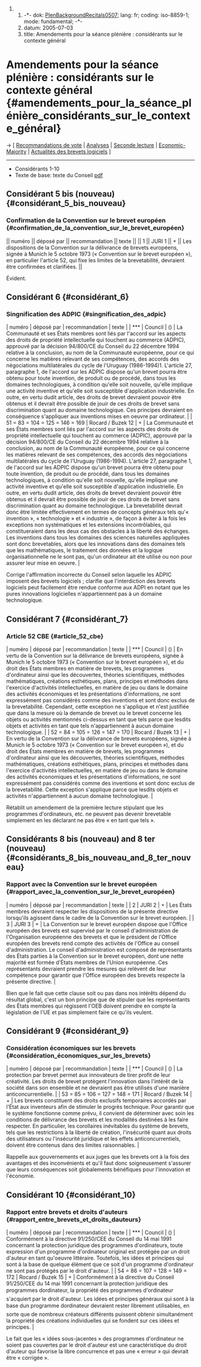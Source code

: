 1.  1.  -\*- dok:
        [PlenBackgroundRecitals0507](PlenBackgroundRecitals0507 "wikilink");
        lang: fr; coding: iso-8859-1; mode: fundamental; -\*-
    2.  datum: 2005-07-03
    3.  title: Amendements pour la séance plénière : considérants sur le
        contexte général

# Amendements pour la séance plénière : considérants sur le contexte général {#amendements_pour_la_séance_plénière_considérants_sur_le_contexte_général}

-\> \[ [ Recommandations de vote](PlenVotingList0507Fr "wikilink") \| [
Analyses](PlenAmend0507Fr "wikilink") \| [Seconde
lecture](http://www.ffii.fr/seconde-lecture "wikilink") \|
[Economic-Majority](http://www.economic-majority.com/index.fr.php "wikilink")
\| [ Actualités des brevets logiciels](SwpatcninoFr "wikilink") \]

------------------------------------------------------------------------

-   Considérants 1-10
-   Texte de base: texte du Conseil
    [pdf](http://register.consilium.eu.int/pdf/fr/04/st11/st11979-re01.fr04.pdf "wikilink")

## Considérant 5 bis (nouveau) {#considérant_5_bis_nouveau}

### Confirmation de la Convention sur le brevet européen {#confirmation_de_la_convention_sur_le_brevet_européen}

\|\| numéro \|\| déposé par \|\| recommandation \|\| texte \|\| \|\| 1
\|\| JURI 1 \|\| + \|\| Les dispositions de la Convention sur la
délivrance de brevets européens, signée à Munich le 5 octobre 1973 («
Convention sur le brevet européen »), en particulier l\'article 52, qui
fixe les limites de la brevetabilité, devraient être confirmées et
clarifiées. \|\|

Évident.

## Considérant 6 {#considérant_6}

### Singnification des ADPIC {#singnification_des_adpic}

\| numéro \| déposé par \| recommandation \| texte \| \| \*\*\* \|
Council \| () \| La Communauté et ses États membres sont liés par
l\'accord sur les aspects des droits de propriété intellectuelle qui
touchent au commerce (ADPIC), approuvé par la décision 94/800/CE du
Conseil du 22 décembre 1994 relative à la conclusion, au nom de la
Communauté européenne, pour ce qui concerne les matières relevant de ses
compétences, des accords des négociations multilatérales du cycle de
l\'Uruguay (1986-1994)1. L\'article 27, paragraphe 1, de l\'accord sur
les ADPIC dispose qu\'un brevet pourra être obtenu pour toute invention,
de produit ou de procédé, dans tous les domaines technologiques, à
condition qu\'elle soit nouvelle, qu\'elle implique une activité
inventive et qu\'elle soit susceptible d\'application industrielle. En
outre, en vertu dudit article, des droits de brevet devraient pouvoir
être obtenus et il devrait être possible de jouir de ces droits de
brevet sans discrimination quant au domaine technologique. Ces principes
devraient en conséquence s\'appliquer aux inventions mises en oeuvre par
ordinateur. \| \| 51 = 83 = 104 = 125 = 146 = 169 \| Rocard / Buzek 12
\| + \| La Communauté et ses États membres sont liés par l\'accord sur
les aspects des droits de propriété intellectuelle qui touchent au
commerce (ADPIC), approuvé par la décision 94/800/CE du Conseil du 22
décembre 1994 relative à la conclusion, au nom de la Communauté
européenne, pour ce qui concerne les matières relevant de ses
compétences, des accords des négociations multilatérales du cycle de
l\'Uruguay (1986-1994). L\'article 27, paragraphe 1, de l\'accord sur
les ADPIC dispose qu\'un brevet pourra être obtenu pour toute invention,
de produit ou de procédé, dans tous les domaines technologiques, à
condition qu\'elle soit nouvelle, qu\'elle implique une activité
inventive et qu\'elle soit susceptible d\'application industrielle. En
outre, en vertu dudit article, des droits de brevet devraient pouvoir
être obtenus et il devrait être possible de jouir de ces droits de
brevet sans discrimination quant au domaine technologique. La
brevetabilité devrait donc être limitée effectivement en termes de
concepts généraux tels qu\'« invention », « technologie » et « industrie
», de façon à éviter à la fois les exceptions non systématiques et les
extensions incontrôlables, qui constitueraient dans les deux cas des
obstacles à la liberté des échanges. Les inventions dans tous les
domaines des sciences naturelles appliquées sont donc brevetables, alors
que les innovations dans des domaines tels que les mathématiques, le
traitement des données et la logique organisationnelle ne le sont pas,
qu\'un ordinateur ait été utilisé ou non pour assurer leur mise en
oeuvre. \|

Corrige l\'affirmation incorrecte du Conseil selon laquelle les ADPIC
imposent des brevets logiciels ; clarifie que l\'interdiction des
brevets logiciels peut facilement être rendue conforme aux ADPI en
notant que les pures innovations logicielles n\'appartiennent pas à un
domaine technologique.

## Considérant 7 {#considérant_7}

### Article 52 CBE {#article_52_cbe}

\| numéro \| déposé par \| recommandation \| texte \| \| \*\*\* \|
Council \| () \| En vertu de la Convention sur la délivrance de brevets
européens, signée à Munich le 5 octobre 1973 (« Convention sur le brevet
européen »), et du droit des États membres en matière de brevets, les
programmes d\'ordinateur ainsi que les découvertes, théories
scientifiques, méthodes mathématiques, créations esthétiques, plans,
principes et méthodes dans l\'exercice d\'activités intellectuelles, en
matière de jeu ou dans le domaine des activités économiques et les
présentations d\'informations, ne sont expressément pas considérés comme
des inventions et sont donc exclus de la brevetabilité. Cependant, cette
exception ne s\'applique et n\'est justifiée que dans la mesure où la
demande de brevet ou le brevet concerne les objets ou activités
mentionnés ci-dessus en tant que tels parce que lesdits objets et
activités en tant que tels n\'appartiennent à aucun domaine
technologique. \| \| 52 = 84 = 105 = 126 = 147 = 170 \| Rocard / Buzek
13 \| + \| En vertu de la Convention sur la délivrance de brevets
européens, signée à Munich le 5 octobre 1973 (« Convention sur le brevet
européen »), et du droit des États membres en matière de brevets, les
programmes d\'ordinateur ainsi que les découvertes, théories
scientifiques, méthodes mathématiques, créations esthétiques, plans,
principes et méthodes dans l\'exercice d\'activités intellectuelles, en
matière de jeu ou dans le domaine des activités économiques et les
présentations d\'informations, ne sont expressément pas considérés comme
des inventions et sont donc exclus de la brevetabilité. Cette exception
s\'applique parce que lesdits objets et activités n\'appartiennent à
aucun domaine technologique. \|

Rétablit un amendement de la première lecture stipulant que les
programmes d\'ordinateurs, etc. ne peuvent pas devenir brevetable
simplement en les déclarant ne pas être « en tant que tels ».

## Considérants 8 bis (nouveau) and 8 ter (nouveau) {#considérants_8_bis_nouveau_and_8_ter_nouveau}

### Rapport avec la Convention sur le brevet européen {#rapport_avec_la_convention_sur_le_brevet_européen}

\| numéro \| déposé par \| recommandation \| texte \| \| 2 \| JURI 2
\| + \| Les États membres devraient respecter les dispositions de la
présente directive lorsqu\'ils agissent dans le cadre de la Convention
sur le brevet européen. \| \| 3 \| JURI 3 \| + \| La Convention sur le
brevet européen dispose que l\'Office européen des brevets est supervisé
par le conseil d\'administration de l\'Organisation européenne des
brevets et que le président de l\'Office européen des brevets rend
compte des activités de l\'Office au conseil d\'administration. Le
conseil d\'administration est composé de représentants des États parties
à la Convention sur le brevet européen, dont une nette majorité est
formée d\'États membres de l\'Union européenne. Ces représentants
devraient prendre les mesures qui relèvent de leur compétence pour
garantir que l\'Office européen des brevets respecte la présente
directive. \|

Bien que le fait que cette clause soit ou pas dans nos intérêts dépend
du résultat global, c\'est un bon principe que de stipuler que les
représentants des États membres qui régissent l\'OEB doivent prendre en
compte la législation de l\'UE et pas simplement faire ce qu\'ils
veulent.

## Considérant 9 {#considérant_9}

### Considération économiques sur les brevets {#considération_économiques_sur_les_brevets}

\| numéro \| déposé par \| recommandation \| texte \| \| \*\*\* \|
Council \| () \| La protection par brevet permet aux innovateurs de
tirer profit de leur créativité. Les droits de brevet protègent
l\'innovation dans l\'intérêt de la société dans son ensemble et ne
devraient pas être utilisés d\'une manière anticoncurrentielle. \| \| 53
= 85 = 106 = 127 = 148 = 171 \| Rocard / Buzek 14 \| + \| Les brevets
constituent des droits exclusifs temporaires accordés par l\'État aux
inventeurs afin de stimuler le progrès technique. Pour garantir que le
système fonctionne comme prévu, il convient de déterminer avec soin les
conditions de délivrance des brevets et les modalités destinées à les
faire respecter. En particulier, les corollaires inévitables du système
de brevets, tels que les restrictions à la liberté de création,
l\'insécurité quant aux droits des utilisateurs ou l\'insécurité
juridique et les effets anticoncurrentiels, doivent être contenus dans
des limites raisonnables. \|

Rappelle aux gouvernements et aux juges que les brevets ont à la fois
des avantages et des inconvénients et qu\'il faut donc soigneusement
s\'assurer que leurs conséquences soit globalements bénéfiques pour
l\'innovation et l\'économie.

## Considérant 10 {#considérant_10}

### Rapport entre brevets et droits d\'auteurs {#rapport_entre_brevets_et_droits_dauteurs}

\| numéro \| déposé par \| recommandation \| texte \| \| \*\*\* \|
Council \| () \| Conformément à la directive 91/250/CEE du Conseil du 14
mai 1991 concernant la protection juridique des programmes
d\'ordinateurs, toute expression d\'un programme d\'ordinateur original
est protégée par un droit d\'auteur en tant qu\'oeuvre littéraire.
Toutefois, les idées et principes qui sont à la base de quelque élément
que ce soit d\'un programme d\'ordinateur ne sont pas protégés par le
droit d\'auteur. \| \| 54 = 86 = 107 = 128 = 149 = 172 \| Rocard / Buzek
15 \| + \| Conformément à la directive du Conseil 91/250/CEE du 14 mai
1991 concernant la protection juridique des programmes dordinateur, la
propriété des programmes d\'ordinateur s\'acquiert par le droit
d\'auteur. Les idées et principes généraux qui sont à la base dun
programme dordinateur devraient rester librement utilisables, en sorte
que de nombreux créateurs différents puissent obtenir simultanément la
propriété des créations individuelles qui se fondent sur ces idées et
principes. \|

Le fait que les « idées sous-jacentes » des programmes d\'ordinateur ne
soient pas couvertes par le droit d\'auteur est une caractéristique du
droit d\'auteur qui favorise la libre concurrence et pas une « erreur »
qui devrait être « corrigée ».
